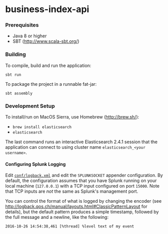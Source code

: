 # business-index-api

### Prerequisites

* Java 8 or higher
* SBT (http://www.scala-sbt.org/)

### Building

To compile, build and run the application:

```shell
sbt run
```

To package the project in a runnable fat-jar:

```shell
sbt assembly
```

### Development Setup

To install/run on MacOS Sierra, use Homebrew (http://brew.sh/):

- `brew install elasticsearch`
- `elasticsearch`

The last command runs an interactive Elasticsearch 2.4.1 session that the application can connect to using cluster name
`elasticsearch_<your username>`. 

#### Configuring Splunk Logging

Edit [`conf/logback.xml`](conf/logback.xml) and edit the `SPLUNKSOCKET` appender configuration. By default, 
the configuration assumes that you have Splunk running on your local machine (`127.0.0.1`) with a TCP input configured
on port `15000`. Note that TCP inputs are *not* the same as Splunk's management port.

You can control the format of what is logged by changing the encoder 
(see http://logback.qos.ch/manual/layouts.html#ClassicPatternLayout for details), but the default pattern produces 
a simple timestamp, followed by the full message and a newline, like the following:

```
2016-10-26 14:54:38,461 [%thread] %level text of my event
```